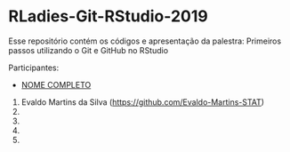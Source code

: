 
# RLadies-Git-RStudio-2019

<!-- badges: start -->
<!-- badges: end -->

Esse repositório contém os códigos e apresentação da palestra: Primeiros passos utilizando o Git e GitHub no RStudio



Participantes:

- [NOME COMPLETO](https://link-para-alguma-pagina.com)

1) Evaldo Martins da Silva (https://github.com/Evaldo-Martins-STAT)
2)
3)
4) 
5)

